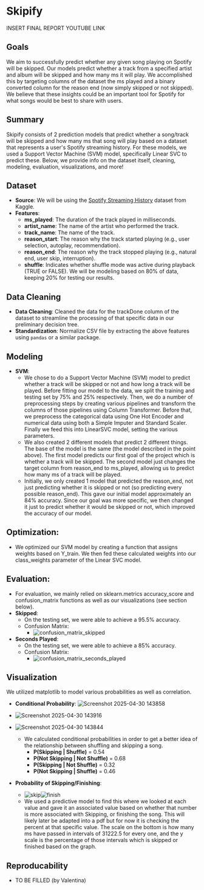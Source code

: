 # Skipify
INSERT FINAL REPORT YOUTUBE LINK

## Goals
We aim to successfully predict whether any given song playing on Spotify will be skipped. Our models predict whether a track from a specified artist and album will be skipped and how many ms it will play. We accomplished this by targeting columns of the dataset the ms played and a binary converted column for the reason end (now simply skipped or not skipped). We believe that these insights could be an important tool for Spotify for what songs would be best to share with users.

## Summary
Skipify consists of 2 prediction models that predict whether a song/track will be skipped and how many ms that song will play based on a dataset that represents a user's Spotify streaming history. For these models, we used a Support Vector Machine (SVM) model, specifically Linear SVC to predict these. Below, we provide info on the dataset itself, cleaning, modeling, evaluation, visualizations, and more!

## Dataset
- **Source**: We will be using the [Spotify Streaming History](https://www.kaggle.com/datasets/sgoutami/spotify-streaming-history) dataset from Kaggle. 
- **Features**:
    - **ms_played**: The duration of the track played in milliseconds.
    - **artist_name**: The name of the artist who performed the track.
    - **track_name**: The name of the track.
    - **reason_start**: The reason why the track started playing (e.g., user selection, autoplay, recommendation).
    - **reason_end**: The reason why the track stopped playing (e.g., natural end, user skip, interruption).
    - **shuffle**: Indicates whether shuffle mode was active during playback (TRUE or FALSE).
 We will be modeling based on 80% of data, keeping 20% for testing our results.

## Data Cleaning
- **Data Cleaning**: Cleaned the data for the trackDone column of the dataset to streamline the processing of that specific data in our preliminary decision tree.
- **Standardization**: Normalize CSV file by extracting the above features using `pandas` or a similar package.

## Modeling
- **SVM**:
    - We chose to do a Support Vector Machine (SVM) model to predict whether a track will be skipped or not and how long a track will be played. Before fitting our model to the data, we split the training and testing set by 75% and 25% respectively. Then, we do a number of preprocessing steps by creating various pipelines and transform the columns of those pipelines using Column Transformer. Before that, we preprocess the categorical data using One Hot Encoder and numerical data using both a Simple Imputer and Standard Scaler. Finally we feed this into LinearSVC model, setting the various parameters.
    - We also created 2 different models that predict 2 different things. The base of the model is the same (the model described in the point above). The first model predicts our first goal of the project which is whether a track will be skipped. The second model just changes the target column from reason_end to ms_played, allowing us to predict how many ms of a track will be played.
    - Initially, we only created 1 model that predicted the reason_end, not just predicting whether it is skipped or not (so predicting every possible reason_end). This gave our initial model approximately an 84% accuracy. Since our goal was more specific, we then changed it just to predict whether it would be skipped or not, which improved the accuracy of our model.
 
## Optimization:
- We optimized our SVM model by creating a function that assigns weights based on Y_train. We then fed these calculated weights into our class_weights parameter of the Linear SVC model.

## Evaluation:
- For evaluation, we mainly relied on sklearn.metrics accuracy_score and confusion_matrix functions as well as our visualizations (see section below).
- **Skipped**:
    - On the testing set, we were able to achieve a 95.5% accuracy.
    - Confusion Matrix:
        - ![confusion_matrix_skipped](https://github.com/user-attachments/assets/abd6d298-a80f-4638-9800-679eec26dd3a)
- **Seconds Played**:
    - On the testing set, we were able to achieve a 85% accuracy.
    - Confusion Matrix:
        - ![confusion_matrix_seconds_played](https://github.com/user-attachments/assets/fd91bc3d-419c-4452-a266-eea6fb21974a)

## Visualization
We utilized matplotlib to model various probabilities as well as correlation.
- **Conditional Probability**: ![Screenshot 2025-04-30 143858](https://github.com/user-attachments/assets/64e62c9b-3d6f-4b64-a204-6a31a7443655)
- ![Screenshot 2025-04-30 143916](https://github.com/user-attachments/assets/2e25b839-9282-4fa4-a8c0-73f2f2b375e4)
- ![Screenshot 2025-04-30 143844](https://github.com/user-attachments/assets/b191a9a6-8b4d-4fcc-ad1f-75a315b87d3a)
    - We calculated conditional probabilities in order to get a better idea of the relationship between shuffling and skipping a song.
        - **P(Skipping | Shuffle)** = 0.54
        - **P(Not Skipping | Not Shuffle)** = 0.68
        - **P(Skipping | Not Shuffle)** = 0.32
        - **P(Not Skipping | Shuffle)** = 0.46

- **Probability of Skipping/Finishing**:
    - ![skip](https://github.com/user-attachments/assets/337cb5cd-950c-4c69-9a19-d1a05a337fe0)![finish](https://github.com/user-attachments/assets/b818e52a-381f-4c8d-9bee-5bd9907a70c8)
    - We used a predictive model to find this where we looked at each value and gave it an associated value based on whether that number is more associated with Skipping, or finishing the song. This will likely later be adapted into a pdf but for now it is checking the percent at that specific value. The scale on the bottom is how many ms have passed in intervals of 31222.5 for every one, and the y scale is the percentage of those intervals which is skipped or finished based on the graph.

## Reproducability
- TO BE FILLED (by Valentina)
